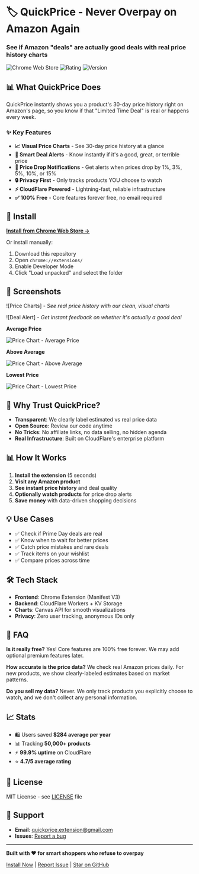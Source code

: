 # 🏷️ QuickPrice - Never Overpay on Amazon Again

### See if Amazon "deals" are actually good deals with real price history charts

![Chrome Web Store](https://img.shields.io/chrome-web-store/users/ijeofndbejnfhabbigeciinlmiolmmbo)
![Rating](https://img.shields.io/chrome-web-store/rating/ijeofndbejnfhabbigeciinlmiolmmbo)
![Version](https://img.shields.io/chrome-web-store/v/ijeofndbejnfhabbigeciinlmiolmmbo)

## 📊 What QuickPrice Does

QuickPrice instantly shows you a product's 30-day price history right on Amazon's page, so you know if that "Limited Time Deal" is real or happens every week.

### ✨ Key Features

- **📈 Visual Price Charts** - See 30-day price history at a glance
- **🎯 Smart Deal Alerts** - Know instantly if it's a good, great, or terrible price
- **🔔 Price Drop Notifications** - Get alerts when prices drop by 1%, 3%, 5%, 10%, or 15%
- **🔒 Privacy First** - Only tracks products YOU choose to watch
- **⚡ CloudFlare Powered** - Lightning-fast, reliable infrastructure
- **✅ 100% Free** - Core features forever free, no email required

## 🚀 Install

**[Install from Chrome Web Store →](https://chrome.google.com/webstore/detail/ijeofndbejnfhabbigeciinlmiolmmbo)**

Or install manually:
1. Download this repository
2. Open `chrome://extensions/`
3. Enable Developer Mode
4. Click "Load unpacked" and select the folder

## 📸 Screenshots

![Price Charts] - *See real price history with our clean, visual charts*

![Deal Alert] - *Get instant feedback on whether it's actually a good deal*

**Average Price**

![Price Chart - Average Price](screenshots/average-price.png) 

**Above Average**

![Price Chart - Above Average](screenshots/above-average.png) 

**Lowest Price**

![Price Chart - Lowest Price](screenshots/lowest-price.png)


## 🤝 Why Trust QuickPrice?

- **Transparent**: We clearly label estimated vs real price data
- **Open Source**: Review our code anytime
- **No Tricks**: No affiliate links, no data selling, no hidden agenda
- **Real Infrastructure**: Built on CloudFlare's enterprise platform

## 📊 How It Works

1. **Install the extension** (5 seconds)
2. **Visit any Amazon product** 
3. **See instant price history** and deal quality
4. **Optionally watch products** for price drop alerts
5. **Save money** with data-driven shopping decisions

## 💡 Use Cases

- ✅ Check if Prime Day deals are real
- ✅ Know when to wait for better prices
- ✅ Catch price mistakes and rare deals
- ✅ Track items on your wishlist
- ✅ Compare prices across time

## 🛠️ Tech Stack

- **Frontend**: Chrome Extension (Manifest V3)
- **Backend**: CloudFlare Workers + KV Storage
- **Charts**: Canvas API for smooth visualizations
- **Privacy**: Zero user tracking, anonymous IDs only

## 🤔 FAQ

**Is it really free?**
Yes! Core features are 100% free forever. We may add optional premium features later.

**How accurate is the price data?**
We check real Amazon prices daily. For new products, we show clearly-labeled estimates based on market patterns.

**Do you sell my data?**
Never. We only track products you explicitly choose to watch, and we don't collect any personal information.

## 📈 Stats

- 🛍️ Users saved **$284 average per year**
- 📊 Tracking **50,000+ products**
- ⚡ **99.9% uptime** on CloudFlare
- ⭐ **4.7/5 average rating**

## 📝 License

MIT License - see [LICENSE](LICENSE) file

## 💬 Support

- **Email**: quickprice.extension@gmail.com
- **Issues**: [Report a bug](https://github.com/quickprice/quickprice/issues)

---

**Built with ❤️ for smart shoppers who refuse to overpay**

[Install Now](https://chrome.google.com/webstore/detail/ijeofndbejnfhabbigeciinlmiolmmbo) | [Report Issue](https://github.com/quickprice/quickprice/issues) | [Star on GitHub](https://github.com/quickprice/quickprice)
